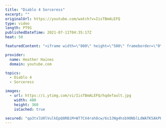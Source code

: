 ```yaml
---
title: "Diablo 4 Sorceress"
excerpt: ""
originalUrl: https://youtube.com/watch?v=IisTBmALEFQ
type: video
length: PT9S
publishedDateTime: 2021-07-11T04:35:17Z
heat: 50

featuredContent: "<iframe width=\"800\" height=\"500\" frameborder=\"0\" src=\"https://www.youtube.com/embed/IisTBmALEFQ\" allow=\"accelerometer; autoplay; encrypted-media; gyroscope; picture-in-picture\" allowfullscreen></iframe>"

provider:
  name: Heather Haines
  domain: youtube.com

topics:
  - Diablo 4
  - Sorceress

images:
  - url: https://i.ytimg.com/vi/IisTBmALEFQ/hqdefault.jpg
    width: 480
    height: 360
    isCached: true

secured: "qa3txlU0lVulkEpQ8RBiM+WT7CX4rah8cw/6s3JNg4hsb90NblLdWATK5AkPKgZqbCjEZp02CjSFQ2+DEoQ0qgCC6txmsXfWHyXvYdJVDpbHJ4rqs2S/I0fFPN5Cbp6guHcYYL7LQSdspNjfl1ocUJR//iKXKPV9Vce2TZ8GN0kn3BGOAevUjpmOCo/+Xx5sNVPa8MoN4NakgwKTpduJzkaSKr8jBna9mVE/ocHSpnmjquLuphdBplHCGL+KcQfTV1ShFb4nWkfYyU60T9Cko93vXnwgI821iQXGVld35RU4mUcPXtvZ8eotpsJfXsSceTZk8hsShvGGVNBabMNj//B+vxBvPL2DuisZRAbxuwE21CsQSmFndIGACjfyaaoWjv05YQTLgOy05USyl08V2yu3tJOjQt9AXaQRQXYA2lY=;MnOBkqrZqsIa7Pl7TVLsDQ=="
---
```


